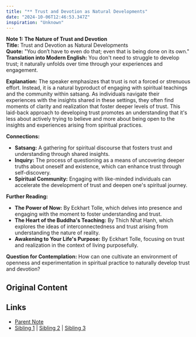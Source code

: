 ```yaml
---
title: "** Trust and Devotion as Natural Developments"
date: "2024-10-06T12:46:53.347Z"
inspiration: "Unknown"
---
```


  
**Note 1: The Nature of Trust and Devotion**  
**Title:** Trust and Devotion as Natural Developments  
**Quote:** "You don’t have to even do that; even that is being done on its own."  
**Translation into Modern English:** You don't need to struggle to develop trust; it naturally unfolds over time through your experiences and engagement.   

**Explanation:** The speaker emphasizes that trust is not a forced or strenuous effort. Instead, it is a natural byproduct of engaging with spiritual teachings and the community within satsang. As individuals navigate their experiences with the insights shared in these settings, they often find moments of clarity and realization that foster deeper levels of trust. This laid-back approach to developing trust promotes an understanding that it's less about actively trying to believe and more about being open to the insights and experiences arising from spiritual practices. 

**Connections:**  
- **Satsang:** A gathering for spiritual discourse that fosters trust and understanding through shared insights.  
- **Inquiry:** The process of questioning as a means of uncovering deeper truths about oneself and existence, which can enhance trust through self-discovery.   
- **Spiritual Community:** Engaging with like-minded individuals can accelerate the development of trust and deepen one's spiritual journey.

**Further Reading:**  
- **The Power of Now:** By Eckhart Tolle, which delves into presence and engaging with the moment to foster understanding and trust.  
- **The Heart of the Buddha's Teaching:** By Thich Nhat Hanh, which explores the ideas of interconnectedness and trust arising from understanding the nature of reality.  
- **Awakening to Your Life's Purpose:** By Eckhart Tolle, focusing on trust and realization in the context of living purposefully.

**Question for Contemplation:** How can one cultivate an environment of openness and experimentation in spiritual practice to naturally develop trust and devotion?  


## Original Content



## Links

- [Parent Note](/parent-note.md)
- [Sibling 1](/zettel1.md) | [Sibling 2](/zettel2.md) | [Sibling 3](/zettel3.md)
